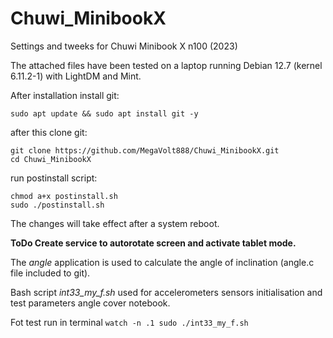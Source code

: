 # Chuwi_MinibookX
Settings and tweeks for Chuwi Minibook X n100 (2023)

The attached files have been tested on a laptop running Debian 12.7 (kernel 6.11.2-1) with LightDM and Mint.

After installation install git:  
``` 
sudo apt update && sudo apt install git -y
```
after this clone git:
```
git clone https://github.com/MegaVolt888/Chuwi_MinibookX.git
cd Chuwi_MinibookX
```
run postinstall script:
```
chmod a+x postinstall.sh
sudo ./postinstall.sh 
```

The changes will take effect after a system reboot.


**ToDo Create service to autorotate screen and activate tablet mode.**

The *angle* application is used to calculate the angle of inclination (angle.c file included to git).

Bash script *int33_my_f.sh* used for accelerometers sensors initialisation and test parameters angle cover notebook.

Fot test run in terminal ``` watch -n .1 sudo ./int33_my_f.sh ```
